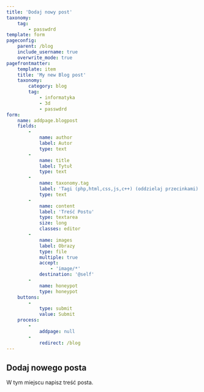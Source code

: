 ```yaml
---
title: 'Dodaj nowy post'
taxonomy:
    tag:
        - passwdrd
template: form
pageconfig:
    parent: /blog
    include_username: true
    overwrite_mode: true
pagefrontmatter:
    template: item
    title: 'My new Blog post'
    taxonomy:
        category: blog
        tag:
            - informatyka
            - 3d
            - passwdrd
form:
    name: addpage.blogpost
    fields:
        -
            name: author
            label: Autor
            type: text
        -
            name: title
            label: Tytuł
            type: text
        -
            name: taxonomy.tag
            label: 'Tagi (php,html,css,js,c++) (oddzielaj przecinkami)'
            type: text
        -
            name: content
            label: 'Treść Postu'
            type: textarea
            size: long
            classes: editor
        -
            name: images
            label: Obrazy
            type: file
            multiple: true
            accept:
                - 'image/*'
            destination: '@self'
        -
            name: honeypot
            type: honeypot
    buttons:
        -
            type: submit
            value: Submit
    process:
        -
            addpage: null
        -
            redirect: /blog
---
```


## Dodaj nowego posta

W tym miejscu napisz treść posta.